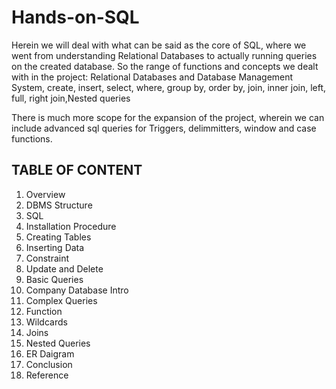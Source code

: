 # Hands-on-SQL

Herein we will deal with what can be said as the core of SQL, where we went from understanding Relational Databases to actually running queries on the created database.
So the range of functions and concepts we dealt with in the project:
Relational Databases and Database Management System, create, insert, select, where, group by, order by, join, inner join, left, full, right join,Nested queries

There is much more scope for the expansion of the project, wherein we can include advanced sql queries for Triggers, delimmitters, window and case functions.


## TABLE OF CONTENT
1. Overview
2. DBMS Structure
3. SQL 
4. Installation Procedure
5. Creating Tables
6. Inserting Data
7. Constraint
8. Update and Delete
9. Basic Queries
10. Company Database Intro
11. Complex Queries
12. Function
13. Wildcards
14. Joins
15. Nested Queries
16. ER Daigram
17. Conclusion
18. Reference
